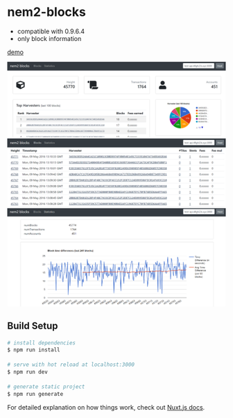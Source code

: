 # nem2-blocks

- compatible with 0.9.6.4
- only block information

[demo](https://test-block.48gh23s.xyz)

![dashboard screenshot](cap1.png)
![block table screenshot](cap2.png)
![statistics chart screenshot](cap3.png)

## Build Setup

``` bash
# install dependencies
$ npm run install

# serve with hot reload at localhost:3000
$ npm run dev

# generate static project
$ npm run generate
```

For detailed explanation on how things work, check out [Nuxt.js docs](https://nuxtjs.org).
